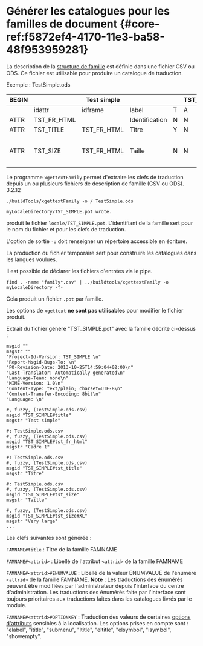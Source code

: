 # Générer les catalogues pour les familles de document {#core-ref:f5872ef4-4170-11e3-ba58-48f953959281}

La description de la [structure de famille][famdecl] est définie dans une
fichier CSV ou ODS. Ce fichier est utilisable pour produire un catalogue de traduction.

Exemple : TestSimple.ods

| BEGIN |             | Test simple |                |     | TST_SIMPLE |       |     |     |      |      |         |                                                     |
| ----- | ----------- | ----------- | -------------- | --- | ---------- | ----- | --- | --- | ---- | ---- | ------- | --------------------------------------------------- |
|       | idattr      | idframe     | label          | T   | A          | type  | ord | vis | need | link | phpfile | phpfunc                                             |
| ATTR  | TST_FR_HTML |             | Identification | N   | N          | frame | 100 | W   |      |      |         |                                                     |
| ATTR  | TST_TITLE   | TST_FR_HTML | Titre          | Y   | N          | text  | 110 | W   | Y    |      |         |                                                     |
| ATTR  | TST_SIZE    | TST_FR_HTML | Taille         | N   | N          | enum  | 120 | W   |      |      |         | XL&#124; Very large,L &#124; Large,M &#124;Medium,S |

Le programme `xgettextFamily` permet d'extraire les clefs de traduction depuis un
ou plusieurs fichiers de description de famille (CSV ou ODS).
<span class="flag from release">3.2.12</span>

    ./buildTools/xgettextFamily -o / TestSimple.ods
    
    myLocaleDirectory/TST_SIMPLE.pot wrote.

produit le fichier `locale/TST_SIMPLE.pot`. L'identifiant de la famille sert
pour le nom du fichier et pour les clefs de traduction. 

L'option de sortie `-o` doit renseigner un répertoire accessible en écriture.

La production du fichier
temporaire sert pour construire les catalogues dans les langues voulues.

Il est possible de déclarer les fichiers d'entrées via le pipe.

    find . -name "family*.csv" | ../buildtools/xgettextFamily -o myLocaleDirectory -f-

Cela produit un fichier `.pot` par famille.

Les options de `xgettext` **ne sont pas utilisables** pour modifier le fichier produit.

Extrait du fichier généré "TST_SIMPLE.pot" avec la famille décrite ci-dessus :

    msgid ""
    msgstr ""
    "Project-Id-Version: TST_SIMPLE \n"
    "Report-Msgid-Bugs-To: \n"
    "PO-Revision-Date: 2013-10-25T14:59:04+02:00\n"
    "Last-Translator: Automatically generated\n"
    "Language-Team: none\n"
    "MIME-Version: 1.0\n"
    "Content-Type: text/plain; charset=UTF-8\n"
    "Content-Transfer-Encoding: 8bit\n"
    "Language: \n"
    
    #, fuzzy, (TestSimple.ods.csv)
    msgid "TST_SIMPLE#title"
    msgstr "Test simple"
    
    #: TestSimple.ods.csv
    #, fuzzy, (TestSimple.ods.csv)
    msgid "TST_SIMPLE#tst_fr_html"
    msgstr "Cadre 1"
    
    #: TestSimple.ods.csv
    #, fuzzy, (TestSimple.ods.csv)
    msgid "TST_SIMPLE#tst_title"
    msgstr "Titre"
    
    #: TestSimple.ods.csv
    #, fuzzy, (TestSimple.ods.csv)
    msgid "TST_SIMPLE#tst_size"
    msgstr "Taille"
    
    #, fuzzy, (TestSimple.ods.csv)
    msgid "TST_SIMPLE#tst_size#XL"
    msgstr "Very large"
    ...

Les clefs suivantes sont générée :

`FAMNAME#title`
:   Titre de la famille FAMNAME

`FAMNAME#<attrid>`
:   Libellé de l'attribut `<attrid>` de la famille FAMNAME

`FAMNAME#<attrid>#ENUMVALUE`
:   Libellé de la valeur ENUMVALUE de l'énuméré `<attrid>` de la famille FAMNAME.
    **Note** : Les traductions des énumérés peuvent être modifiées par
    l'administrateur depuis l'interface du centre d'administration. Les traductions
    des énumérés faite par l'interface sont toujours prioritaires aux traductions
    faites dans les catalogues livrés par le module.

`FAMNAME#<attrid>#OPTIONKEY`
:   Traduction des valeurs de certaines [options d'attributs][optionattr] 
    sensibles à la localisation.
    Les options prises en compte sont :  "elabel", "ititle", "submenu", 
    "ltitle", "eltitle", "elsymbol", "lsymbol", "showempty".

<!-- link -->
[wikiGettext]:       http://fr.wikipedia.org/wiki/GNU_gettext "Gettext sur Wikipédia"
[phpGettext]:        http://www.php.net/manual/fr/function.gettext.php "gettext sur php.net"
[actions]:           #core-ref:e67d8aeb-939c-46e3-9be8-6fc3ba75ebc2 "Action Dynacase"
[wsh]:               #core-ref:4df1314f-9fdd-4a7f-af37-a18cc39f3505 "Script Dynacase"
[gencatalog]:        #core-ref:2c163f00-8e94-4736-86f2-bb51352c52aa
[pgettext]:          http://www.gnu.org/software/gettext/manual/html_node/Contexts.html "Contexte dans gettext"
[ngettext]:          http://www.php.net/manual/fr/function.ngettext.php "ngettext sur php.net"
[layout]:           #core-ref:5f4a2f4b-9ceb-42db-8ac1-2a7baa621ce2
[xgettext]:         http://www.gnu.org/software/gettext/manual/html_node/xgettext-Invocation.htm "xgettext reference"
[famdecl]:          #core-ref:cfc7f53b-7982-431e-a04b-7b54eddf4a75
[gettextutil]:      http://www.gnu.org/software/gettext/manual/html_node/index.html#Top
[optionattr]:       #core-ref:16e19c90-3233-11e2-a58f-6b135c3a2496 "Options d'attribut"